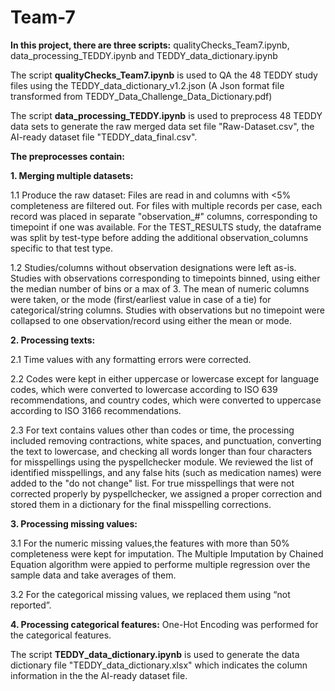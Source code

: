 # Team-7

**In this project, there are three scripts:** qualityChecks_Team7.ipynb, data_processing_TEDDY.ipynb and TEDDY_data_dictionary.ipynb

The script **qualityChecks_Team7.ipynb** is used to QA the 48 TEDDY study files using the TEDDY_data_dictionary_v1.2.json (A Json format file transformed from TEDDY_Data_Challenge_Data_Dictionary.pdf)

The script **data_processing_TEDDY.ipynb** is used to preprocess 48 TEDDY data sets to generate the raw merged data set file "Raw-Dataset.csv", the AI-ready dataset file "TEDDY_data_final.csv". 

**The preprocesses contain:**

**1. Merging multiple datasets:**

1.1 Produce the raw dataset: Files are read in and columns with <5% completeness are filtered out. 
      For files with multiple records per case, each record was placed in separate "observation_#" columns, corresponding to timepoint if one was available.
      For the TEST_RESULTS study, the dataframe was split by test-type before adding the additional observation_columns specific to that test type.

1.2 Studies/columns without observation designations were left as-is.
      Studies with observations corresponding to timepoints binned, using either the median number of bins or a max of 3. The mean of numeric columns were taken, or the mode (first/earliest value in case of a tie) for
      categorical/string columns.
      Studies with observations but no timepoint were collapsed to one observation/record using either the mean or mode.

**2. Processing texts:**

2.1 Time values with any formatting errors were corrected.

2.2 Codes were kept in either uppercase or lowercase except for language codes, which were converted to lowercase according to ISO 639 recommendations, and country codes, which were converted to uppercase according to ISO 3166 recommendations.

2.3 For text contains values other than codes or time, the processing included removing contractions, white spaces, and punctuation, converting the text to lowercase, and checking all words longer than four characters for  misspellings using the pyspellchecker module. We reviewed the list of identified misspellings, and any false hits (such as medication names) were added to the "do not change" list. For true misspellings that were not 
corrected properly by pyspellchecker, we assigned a proper correction and stored them in a dictionary for the final misspelling corrections. 

**3. Processing missing values:**
   
3.1 For the numeric missing values,the features with more than 50% completeness were kept for imputation. The Multiple Imputation by Chained Equation algorithm were appied to performe multiple regression over the sample data and take averages of them.

3.2 For the categorical missing values, we replaced them using “not reported”. 

**4. Processing categorical features:** One-Hot Encoding was performed for the categorical features. 

The script **TEDDY_data_dictionary.ipynb** is used to generate the data dictionary file "TEDDY_data_dictionary.xlsx" which indicates the column information in the the AI-ready dataset file.
